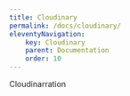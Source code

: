 ```yaml
---
title: Cloudinary
permalink: /docs/cloudinary/
eleventyNavigation:
    key: Cloudinary
    parent: Documentation
    order: 10
---
```

Cloudinarration
